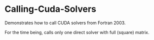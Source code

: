 # Calling-Cuda-Solvers

Demonstrates how to call CUDA solvers from Fortran 2003.

For the time being, calls only one direct solver with full (square) matrix.

